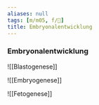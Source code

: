 ```yaml
---
aliases: null
tags: [m/m05, f/🐣]
title: Embryonalentwicklung
---
```

### Embryonalentwicklung
![[Blastogenese]]

![[Embryogenese]]

![[Fetogenese]]

